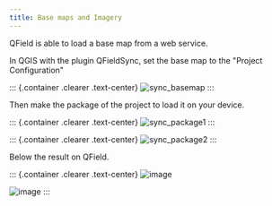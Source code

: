```yaml
---
title: Base maps and Imagery
---
```


QField is able to load a base map from a web service.

In QGIS with the plugin QFieldSync, set the base map to the \"Project
Configuration\"

::: {.container .clearer .text-center}
![sync\_basemap](/assets/images/qfield-sync_basemap.png)
:::

Then make the package of the project to load it on your device.

::: {.container .clearer .text-center}
![sync\_package1](/assets/images/qfield-sync_package1.png)
:::

::: {.container .clearer .text-center}
![sync\_package2](/assets/images/qfield-sync_package2.png)
:::

Below the result on QField.

::: {.container .clearer .text-center}
![image](/assets/images/qfield_basemap1.jpg)

![image](/assets/images/qfield_basemap2.jpg)
:::
